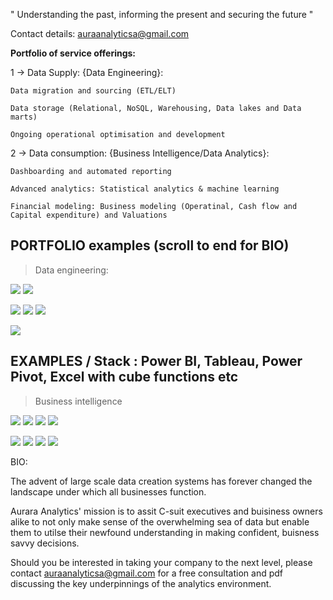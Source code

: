 
" Understanding the past, informing the present and securing the future "

Contact details: auraanalyticsa@gmail.com

**Portfolio of service offerings:**

1 -> Data Supply: {Data Engineering}:

    Data migration and sourcing (ETL/ELT)
    
    Data storage (Relational, NoSQL, Warehousing, Data lakes and Data marts)
    
    Ongoing operational optimisation and development 
    
2 -> Data consumption: {Business Intelligence/Data Analytics}:

    Dashboarding and automated reporting
    
    Advanced analytics: Statistical analytics & machine learning 
    
    Financial modeling: Business modeling (Operatinal, Cash flow and Capital expenditure) and Valuations

##  PORTFOLIO examples (scroll to end for BIO) 

> Data engineering: 

![](/images/Spyder.png)
![](/images/Python_i.PNG) 

![](/images/PowerQuery_i.PNG)
![](/images/ERD_i.PNG)
![](/images/Normalised.PNG)

![](/images/SQL_i.PNG)

##  EXAMPLES / Stack : Power BI, Tableau, Power Pivot, Excel with cube functions etc

> Business intelligence

![](/images/Uni_work1.PNG) 
![](/images/Uni_work2_Tab.PNG) 
![](/images/Store_analysis_PBI.PNG) 
![](/images/StoreAnalysis_PBI2.PNG) 

![](/images/SensitivityAnalysis2.PNG) 
![](/images/SensitivityAnalysis.PNG) 
![](/images/Operational_modeling.PNG) 
![](/images/Capture.PNG)      

BIO: 

The advent of large scale data creation systems has forever changed the landscape under which all businesses function. 

Aurara Analytics' mission is to assit C-suit executives and buisiness owners alike to not only make sense of the overwhelming sea of data but enable them to 
utilse their newfound understanding in making confident, buisness savvy decisions.

Should you be interested in taking your company to the next level, please contact auraanalyticsa@gmail.com for a free consultation and pdf discussing the key underpinnings of the analytics environment.
